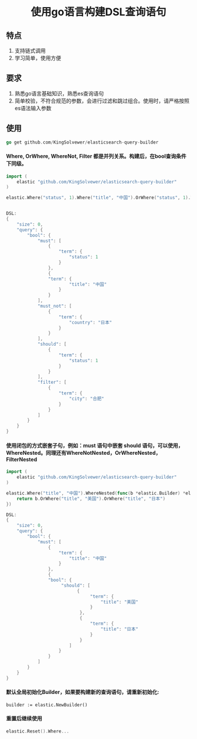 <h1 align="center">使用go语言构建DSL查询语句</h1>

## 特点
1. 支持链式调用
2. 学习简单，使用方便

## 要求
1. 熟悉go语言基础知识，熟悉es查询语句
2. 简单校验，不符合规范的参数，会进行过滤和跳过组合。使用时，请严格按照es语法输入参数

## 使用
```go
go get github.com/KingSolvewer/elasticsearch-query-builder
```

#### Where, OrWhere, WhereNot, Filter 都是并列关系。构建后，在bool查询条件下同级。
```go
import (
    elastic "github.com/KingSolvewer/elasticsearch-query-builder"
)

elastic.Where("status", 1).Where("title", "中国").OrWhere("status", 1).WhereNot("country", "日本").Filter("city", "合肥")


DSL:
{
    "size": 0,
    "query": {
        "bool": {
            "must": [
                {
                    "term": {
                        "status": 1
                    }
                },
                {
                "term": {
                        "title": "中国"
                    }
                }
            ],
            "must_not": [
                {
                    "term": {
                        "country": "日本"
                    }
                }
            ],
            "should": [
                {
                    "term": {
                        "status": 1
                    }
                }
            ],
            "filter": [
                {
                    "term": {
                        "city": "合肥"
                    }
                }
            ]
        }
    }
}
```

#### 使用闭包的方式嵌套子句，例如：must 语句中嵌套 should 语句，可以使用，WhereNested。同理还有WhereNotNested，OrWhereNested，FilterNested
```go
import (
    elastic "github.com/KingSolvewer/elasticsearch-query-builder"
)

elastic.Where("title", "中国").WhereNested(func(b *elastic.Builder) *elastic.Builder {
    return b.OrWhere("title", "美国").OrWhere("title", "日本")
})

DSL:
{
    "size": 0,
    "query": {
        "bool": {
            "must": [
                {
                    "term": {
                        "title": "中国"
                    }
                },
                {
                "bool": {
                     "should": [
                           {
                                "term": {
                                    "title": "美国"
                                }
                            },
                            {
                                "term": {
                                    "title": "日本"
                                }
                            }
                        ]
                    }
                }
            ]
        }
    }
}
```


#### 默认全局初始化Builder，如果要构建新的查询语句，请重新初始化:
```
builder := elastic.NewBuilder()
```

#### 重置后继续使用
```go
elastic.Reset().Where...

```
